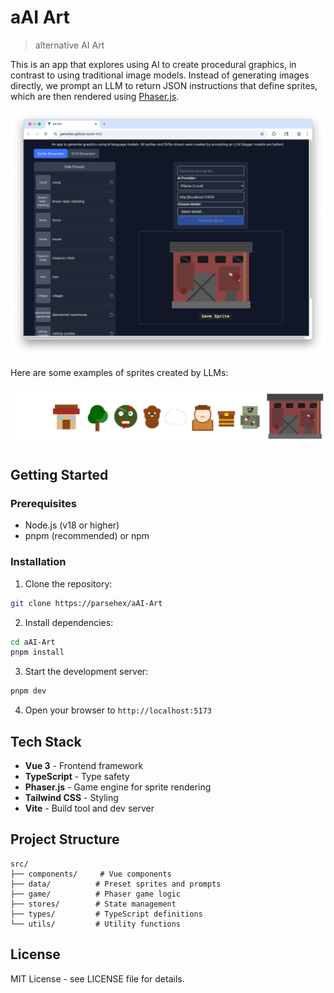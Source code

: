 # aAI Art

> alternative AI Art

This is an app that explores using AI to create procedural graphics, in contrast to using traditional image models. Instead of generating images directly, we prompt an LLM to return JSON instructions that define sprites, which are then rendered using [Phaser.js](https://phaser.io).

![Preview image of the aAI-Art web app](./aai-art-preview.png)

Here are some examples of sprites created by LLMs:

![Preview image of sprites generated with aAI-Art](./ai-sprites.png)

## Getting Started

### Prerequisites

- Node.js (v18 or higher)
- pnpm (recommended) or npm

### Installation

1. Clone the repository:

```bash
git clone https://parsehex/aAI-Art
```

2. Install dependencies:

```bash
cd aAI-Art
pnpm install
```

3. Start the development server:

```bash
pnpm dev
```

4. Open your browser to `http://localhost:5173`

## Tech Stack

- **Vue 3** - Frontend framework
- **TypeScript** - Type safety
- **Phaser.js** - Game engine for sprite rendering
- **Tailwind CSS** - Styling
- **Vite** - Build tool and dev server

## Project Structure

```
src/
├── components/     # Vue components
├── data/          # Preset sprites and prompts
├── game/          # Phaser game logic
├── stores/        # State management
├── types/         # TypeScript definitions
└── utils/         # Utility functions
```

## License

MIT License - see LICENSE file for details.
